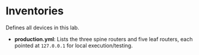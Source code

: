 # Inventories

Defines all devices in this lab.

- **production.yml**: Lists the three spine routers and five leaf routers, each pointed at `127.0.0.1` for local execution/testing.

